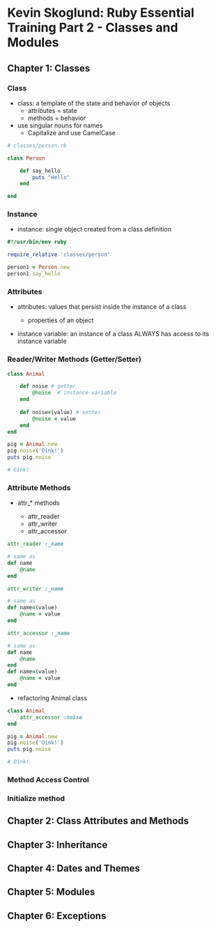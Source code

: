 # Kevin Skoglund: Ruby Essential Training Part 2 - Classes and Modules

## Chapter 1: Classes

### Class

- class: a template of the state and behavior of objects
    - attributes = state
    - methods = behavior
- use singular nouns for names
    - Capitalize and use CamelCase

```ruby
# classes/person.rb

class Person

    def say_hello
        puts "Hello"
    end

end
```

### Instance

- instance: single object created from a class definition

```ruby
#!/usr/bin/env ruby

require_relative 'classes/person'

person1 = Person.new
person1.say_hello
```

### Attributes

- attributes: values that persist inside the instance of a class
    - properties of an object
    
- instance variable: an instance of a class ALWAYS has access to its instance variable

### Reader/Writer Methods (Getter/Setter)

```ruby
class Animal

    def noise # getter
        @hoise  # instance variable
    end 
    
    def noise=(value) # setter
        @noise = value
    end 
end

pig = Animal.new
pig.noise('Oink!')
puts pig.noise

# Oink!
```

### Attribute Methods

- attr_* methods

    - attr_reader
    - attr_writer
    - attr_accessor

```ruby
attr_reader :_name

# same as
def name
    @name
end 
```
    
```ruby
attr_writer :_name

# same as
def name=(value)
    @name = value
end 
```

```ruby
attr_accessor :_name

# same as
def name
    @name
end 
def name=(value)
    @name = value
end 
```

- refactoring Animal class

```ruby
class Animal
    attr_accessor :noise
end

pig = Animal.new
pig.noise('Oink!')
puts pig.noise

# Oink!
```

### Method Access Control


### Initialize method




## Chapter 2: Class Attributes and Methods



## Chapter 3: Inheritance



## Chapter 4: Dates and Themes



## Chapter 5: Modules



## Chapter 6: Exceptions


